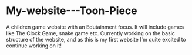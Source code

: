 # My-website---Toon-Piece
A children game website with an Edutainment focus. It will include games like The Clock Game, snake game etc.
 Currently working on the basic structure of the website, and as this is my first website I'm quite excited to continue working on it!
